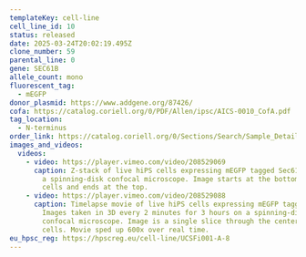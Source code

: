 ```yaml
---
templateKey: cell-line
cell_line_id: 10
status: released
date: 2025-03-24T20:02:19.495Z
clone_number: 59
parental_line: 0
gene: SEC61B
allele_count: mono
fluorescent_tag:
  - mEGFP
donor_plasmid: https://www.addgene.org/87426/
cofa: https://catalog.coriell.org/0/PDF/Allen/ipsc/AICS-0010_CofA.pdf
tag_location:
  - N-terminus
order_link: https://catalog.coriell.org/0/Sections/Search/Sample_Detail.aspx?Ref=AICS-0010&Product=iPSC
images_and_videos:
  videos:
    - video: https://player.vimeo.com/video/208529069
      caption: Z-stack of live hiPS cells expressing mEGFP tagged Sec61-beta imaged on
        a spinning-disk confocal microscope. Image starts at the bottom of the
        cells and ends at the top.
    - video: https://player.vimeo.com/video/208529088
      caption: Timelapse movie of live hiPS cells expressing mEGFP tagged Sec61-beta.
        Images taken in 3D every 2 minutes for 3 hours on a spinning-disk
        confocal microscope. Image is a single slice through the center of the
        cells. Movie sped up 600x over real time.
eu_hpsc_reg: https://hpscreg.eu/cell-line/UCSFi001-A-8
---
```

